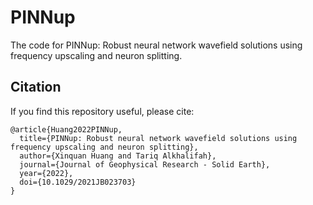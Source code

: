 # PINNup
The code for PINNup: Robust neural network wavefield solutions using frequency upscaling and neuron splitting.

## Citation
If you find this repository useful, please cite:
```
@article{Huang2022PINNup,
  title={PINNup: Robust neural network wavefield solutions using frequency upscaling and neuron splitting},
  author={Xinquan Huang and Tariq Alkhalifah},
  journal={Journal of Geophysical Research - Solid Earth},
  year={2022},
  doi={10.1029/2021JB023703}
}
```
